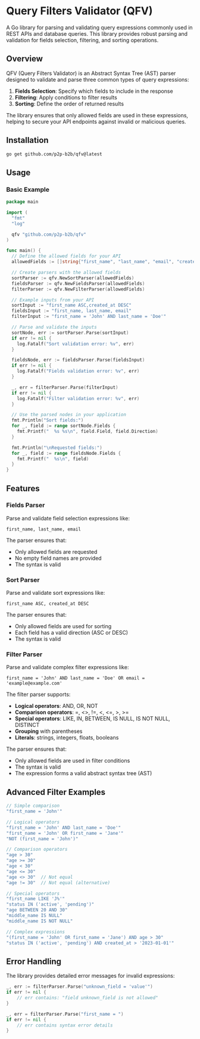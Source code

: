 # Query Filters Validator (QFV)

A Go library for parsing and validating query expressions commonly used in REST APIs and database queries. This library provides robust parsing and validation for fields selection, filtering, and sorting operations.

## Overview

QFV (Query Filters Validator) is an Abstract Syntax Tree (AST) parser designed to validate and parse three common types of query expressions:

1. **Fields Selection**: Specify which fields to include in the response
2. **Filtering**: Apply conditions to filter results
3. **Sorting**: Define the order of returned results

The library ensures that only allowed fields are used in these expressions, helping to secure your API endpoints against invalid or malicious queries.

## Installation

```bash
go get github.com/p2p-b2b/qfv@latest
```

## Usage

### Basic Example

```go
package main

import (
  "fmt"
  "log"

  qfv "github.com/p2p-b2b/qfv"
)

func main() {
  // Define the allowed fields for your API
  allowedFields := []string{"first_name", "last_name", "email", "created_at", "updated_at"}

  // Create parsers with the allowed fields
  sortParser := qfv.NewSortParser(allowedFields)
  fieldsParser := qfv.NewFieldsParser(allowedFields)
  filterParser := qfv.NewFilterParser(allowedFields)

  // Example inputs from your API
  sortInput := "first_name ASC,created_at DESC"
  fieldsInput := "first_name, last_name, email"
  filterInput := "first_name = 'John' AND last_name = 'Doe'"

  // Parse and validate the inputs
  sortNode, err := sortParser.Parse(sortInput)
  if err != nil {
    log.Fatalf("Sort validation error: %v", err)
  }

  fieldsNode, err := fieldsParser.Parse(fieldsInput)
  if err != nil {
    log.Fatalf("Fields validation error: %v", err)
  }

  _, err = filterParser.Parse(filterInput)
  if err != nil {
    log.Fatalf("Filter validation error: %v", err)
  }

  // Use the parsed nodes in your application
  fmt.Println("Sort fields:")
  for _, field := range sortNode.Fields {
    fmt.Printf("  %s %s\n", field.Field, field.Direction)
  }

  fmt.Println("\nRequested fields:")
  for _, field := range fieldsNode.Fields {
    fmt.Printf("  %s\n", field)
  }
}
```

## Features

### Fields Parser

Parse and validate field selection expressions like:

```text
first_name, last_name, email
```

The parser ensures that:

- Only allowed fields are requested
- No empty field names are provided
- The syntax is valid

### Sort Parser

Parse and validate sort expressions like:

```
first_name ASC, created_at DESC
```

The parser ensures that:
- Only allowed fields are used for sorting
- Each field has a valid direction (ASC or DESC)
- The syntax is valid

### Filter Parser

Parse and validate complex filter expressions like:

```
first_name = 'John' AND last_name = 'Doe' OR email = 'example@example.com'
```

The filter parser supports:

- **Logical operators**: AND, OR, NOT
- **Comparison operators**: =, <>, !=, <, <=, >, >=
- **Special operators**: LIKE, IN, BETWEEN, IS NULL, IS NOT NULL, DISTINCT
- **Grouping** with parentheses
- **Literals**: strings, integers, floats, booleans

The parser ensures that:

- Only allowed fields are used in filter conditions
- The syntax is valid
- The expression forms a valid abstract syntax tree (AST)

## Advanced Filter Examples

```go
// Simple comparison
"first_name = 'John'"

// Logical operators
"first_name = 'John' AND last_name = 'Doe'"
"first_name = 'John' OR first_name = 'Jane'"
"NOT (first_name = 'John')"

// Comparison operators
"age > 30"
"age >= 30"
"age < 30"
"age <= 30"
"age <> 30"  // Not equal
"age != 30"  // Not equal (alternative)

// Special operators
"first_name LIKE 'J%'"
"status IN ('active', 'pending')"
"age BETWEEN 20 AND 30"
"middle_name IS NULL"
"middle_name IS NOT NULL"

// Complex expressions
"(first_name = 'John' OR first_name = 'Jane') AND age > 30"
"status IN ('active', 'pending') AND created_at > '2023-01-01'"
```

## Error Handling

The library provides detailed error messages for invalid expressions:

```go
_, err := filterParser.Parse("unknown_field = 'value'")
if err != nil {
    // err contains: "field unknown_field is not allowed"
}

_, err = filterParser.Parse("first_name = ")
if err != nil {
    // err contains syntax error details
}
```

